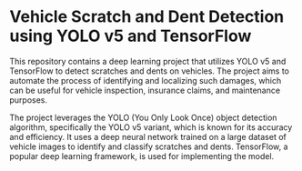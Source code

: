 # Vehicle Scratch and Dent Detection using YOLO v5 and TensorFlow

This repository contains a deep learning project that utilizes YOLO v5 and TensorFlow to detect scratches and dents on vehicles. The project aims to automate the process of identifying and localizing such damages, which can be useful for vehicle inspection, insurance claims, and maintenance purposes.

The project leverages the YOLO (You Only Look Once) object detection algorithm, specifically the YOLO v5 variant, which is known for its accuracy and efficiency. It uses a deep neural network trained on a large dataset of vehicle images to identify and classify scratches and dents. TensorFlow, a popular deep learning framework, is used for implementing the model.
